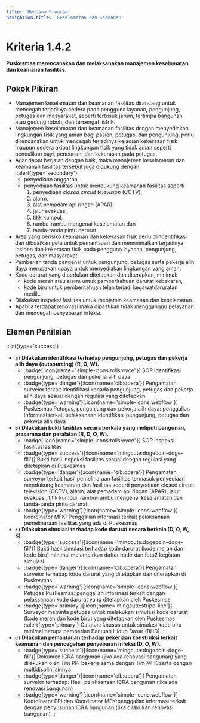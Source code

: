 ```yaml
---
title: 'Rencana Program'
navigation.title: 'Keselamatan dan Keamanan'
---
```

# Kriteria 1.4.2 
**Puskesmas merencanakan dan melaksanakan manajemen keselamatan dan keamanan fasilitas.** 

## Pokok Pikiran 

- Manajemen keselamatan dan keamanan fasilitas dirancang untuk mencegah terjadinya cedera pada pengguna layanan, pengunjung, petugas dan masyarakat, seperti tertusuk jarum,  tertimpa bangunan atau gedung roboh, dan tersengat listrik. 
- Manajemen keselamatan dan keamanan fasilitas dengan menyediakan lingkungan fisik yang aman bagi pasien, petugas, dan pengunjung, perlu direncanakan untuk mencegah terjadinya kejadian kekerasan fisik maupun cedera akibat lingkungan fisik yang tidak aman seperti penculikan bayi, pencurian, dan kekerasan pada petugas. 
- Agar dapat berjalan dengan baik, maka manajemen keselamatan dan keamanan fasilitas tersebut juga didukung dengan 
  ::alert{type='secondary'}
   - penyediaan anggaran, 
   - penyediaan fasilitas untuk mendukung keamanan fasilitas seperti 
     1. penyediaan *closed circuit television* (CCTV), 
     2. alarm, 
     3. alat pemadam api ringan (APAR), 
     1. jalur evakuasi, 
     1. titik kumpul, 
     1. rambu-rambu mengenai keselamatan dan 
     1. tanda-tanda pintu darurat. 
- Area yang berisiko keamanan dan kekerasan  fisik perlu diindentifikasi dan dibuatkan peta untuk pemantauan dan meminimalkan terjadinya insiden dan kekerasan fisik pada pengguna layanan, pengunjung, petugas, dan masyarakat. 
- Pemberian tanda pengenal untuk pengunjung, petugas serta pekerja alih daya merupakan upaya untuk menyediakan lingkungan yang aman. 
- Kode darurat yang diperlukan ditetapkan dan diterapkan, minimal: 
   - kode merah atau alarm untuk pemberitahuan darurat kebakaran, 
   - kode biru untuk pemberitahuan telah terjadi kegawatdaruratan medik. 
- Dilakukan inspeksi fasilitas untuk menjamin keamanan dan keselamatan. 
- Apabila terdapat renovasi maka dipastikan tidak mengganggu pelayanan dan mencegah penyebaran infeksi. 

## Elemen Penilaian 
::list{type='success'}
- **``a)`` Dilakukan identifikasi terhadap pengunjung, petugas dan pekerja alih daya (outsourcing) (R, O, W).** 
  - :badge[:icon{name="simple-icons:rollsroyce"}] SOP identifikasi pengunjung, petugas dan pekerja alih daya 
  - :badge{type='danger'}[:icon{name='cib:opera'}] Pengamatan surveior terkait identifikasi kepada pengunjung, petugas dan pekerja alih daya sesuai dengan regulasi yang ditetapkan 
  - :badge{type='warning'}[:icon{name='simple-icons:webflow'}] Puskesmas Petugas, pengunjung dan pekerja alih daya: penggalian informasi terkait pelaksanaan identifikasi pengunjung, petugas dan pekerja alih daya
- **``b)`` Dilakukan bukti fasilitas secara berkala yang meliputi bangunan, prasarana dan peralatan (R, D, O, W).** 
  - :badge[:icon{name="simple-icons:rollsroyce"}] SOP inspeksi fasilitasfasilitas 
  - :badge{type='success'}[:icon{name='mingcute:dogecoin-doge-fill'}] Bukti hasil inspeksi fasilitas sesuai dengan regulasi yang ditetapkan di Puskesmas 
  - :badge{type='danger'}[:icon{name='cib:opera'}] Pengamatan surveyor terkait hasil pemeliharaan fasilitas termasuk penyediaan mendukung keamanan dan fasilitas seperti penyediaan closed circuit television (CCTV), alarm, alat pemadam api ringan (APAR), jalur evakuasi, titik kumpul, rambu-rambu mengenai keselamatan dan tanda-tanda pintu darurat. 
  - :badge{type='warning'}[:icon{name='simple-icons:webflow'}] Koordinator MFK: Penggalian informasi terkait pelaksanaan pemeliharaan fasilitas yang ada di Puskesmas 
- **``c)`` Dilakukan simulasi terhadap kode darurat secara berkala (D, O, W, S).** 
  - :badge{type='success'}[:icon{name='mingcute:dogecoin-doge-fill'}] Bukti hasil simulasi terhadap kode darurat (kode merah dan kode biru) minimal melampirkan daftar hadir dan foto2 kegiatan simulasi. 
  - :badge{type='danger'}[:icon{name='cib:opera'}] Pengamatan surveior terhadap kode darurat yang ditetapkan dan diterapkan di Puskesmas 
  - :badge{type='warning'}[:icon{name='simple-icons:webflow'}] Petugas Puskesmas: penggalian informasi terkait dengan pelaksanaan kode darurat yang ditetapkan oleh Puskesmas 
  - :badge{type='primary'}[:icon{name='mingcute:stripe-line'}] Surveyor meminta petugas untuk melakukan simulasi kode darurat (kode merah dan kode biru) yang ditetapkan oleh Puskesmas 
    ::alert{type='primary'}
      Catatan: 
      khusus untuk simulasi kode biru minimal berupa pemberian Bantuan Hidup Dasar (BHD). 
    ::
- **``d)`` Dilakukan pemantauan terhadap pekerjaan konstruksi terkait keamanan dan pencegahan penyebaran infeksi (D, O, W).** 
  - :badge{type='success'}[:icon{name='mingcute:dogecoin-doge-fill'}] Dokumen ICRA bangunan (jika ada renovasi bangunan) yang dilakukan oleh Tim PPI bekerja sama dengan Tim MFK serta dengan multidisplin lainnya 
  - :badge{type='danger'}[:icon{name='cib:opera'}] Pengamatan surveior terhadap: Hasil pelaksanaan ICRA bangunan (jika ada renovasi bangunan) 
  - :badge{type='warning'}[:icon{name='simple-icons:webflow'}] Koordinator PPI dan Koordinator MFK:penggalian informasi terkait dengan penyusunan ICRA bangunan (jika dilakukan renovasi bangunan) 
::
